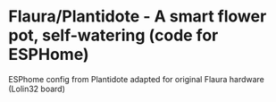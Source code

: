 # Flaura/Plantidote - A smart flower pot, self-watering (code for ESPHome)

ESPhome config from Plantidote adapted for original Flaura hardware (Lolin32 board)
